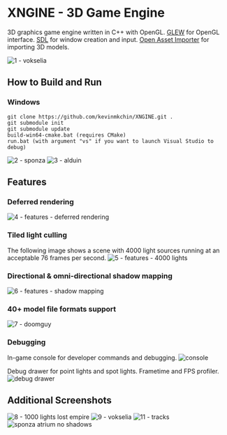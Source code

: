 # XNGINE - 3D Game Engine
3D graphics game engine written in C++ with OpenGL. [GLEW](http://glew.sourceforge.net/) for OpenGL interface. [SDL](https://www.libsdl.org/) for window creation and input. [Open Asset Importer](https://www.assimp.org/) for importing 3D models.

![1 - vokselia](https://user-images.githubusercontent.com/44921110/126013500-dd3069ee-5848-4e1d-9d52-fef2098c2e98.png)

## How to Build and Run
### Windows
```
git clone https://github.com/kevinmkchin/XNGINE.git .
git submodule init
git submodule update
build-win64-cmake.bat (requires CMake)
run.bat (with argument "vs" if you want to launch Visual Studio to debug)
```


![2 - sponza](https://user-images.githubusercontent.com/44921110/126013673-d96317e8-23d6-481d-a5f9-8f9b228be4be.png)
![3 - alduin](https://user-images.githubusercontent.com/44921110/126013678-28244454-2d34-4f92-b784-a8677adba201.png)
## Features
### Deferred rendering
![4 - features - deferred rendering](https://user-images.githubusercontent.com/44921110/126013683-de21d0e8-1b60-497c-956d-b44492f6bbd2.png)
### Tiled light culling
The following image shows a scene with 4000 light sources running at an acceptable 76 frames per second.
![5 - features - 4000 lights](https://user-images.githubusercontent.com/44921110/126013688-95efbc4b-d008-41ee-8c3e-3f0f5f070cb3.png)
### Directional & omni-directional shadow mapping
![6 - features - shadow mapping](https://user-images.githubusercontent.com/44921110/126013694-ca94e7f1-afa8-4aae-9a13-14130e60ce80.png)
### 40+ model file formats support
![7 - doomguy](https://user-images.githubusercontent.com/44921110/126013697-6ab89220-723b-482f-ad42-b812bac8eefe.png)
### Debugging
In-game console for developer commands and debugging.
![console](https://github.com/kevinmkchin/TrueTypeAssembler/blob/main/misc/console.gif?raw=true)

Debug drawer for point lights and spot lights. Frametime and FPS profiler.
![debug drawer](https://user-images.githubusercontent.com/44921110/126014963-42449bb3-927d-4c33-a3e4-b9337e83bcef.png)

## Additional Screenshots
![8 - 1000 lights lost empire](https://user-images.githubusercontent.com/44921110/126014655-f0277696-a468-4054-abf9-23307c682c69.png)
![9 - vokselia](https://user-images.githubusercontent.com/44921110/126014662-e9eec1c4-03e5-4318-b6a8-4e82be243621.png)
![11 - tracks](https://user-images.githubusercontent.com/44921110/126014674-797d737a-1540-4983-90a5-7f0e15a4bf15.png)
![sponza atrium no shadows](https://i.imgur.com/rghBOau.jpg)
